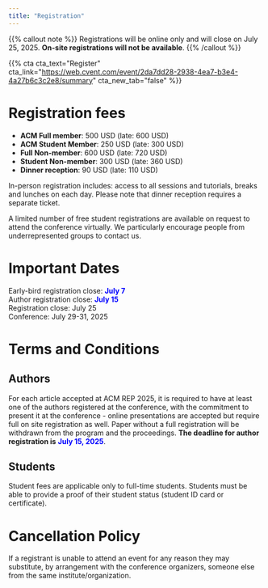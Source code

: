 ```yaml
---
title: "Registration"
---
```


{{% callout note %}}
Registrations will be online only and will close on July 25, 2025. **On-site registrations will not be available**.
{{% /callout %}}

{{% cta cta_text="Register" cta_link="https://web.cvent.com/event/2da7dd28-2938-4ea7-b3e4-4a27b6c3c2e8/summary" cta_new_tab="false" %}}



# Registration fees

 - **ACM Full member**: 500 USD (late: 600 USD)
 - **ACM Student Member**: 250 USD (late: 300 USD)
 - **Full Non-member**: 600 USD (late: 720 USD)
 - **Student Non-member**: 300 USD (late: 360 USD)
 - **Dinner reception**: 90 USD (late: 110 USD)

In-person registration includes: access to all sessions and tutorials, breaks and lunches on each day. Please note that dinner reception requires a separate ticket.

A limited number of free student registrations are available on request to attend the
conference virtually. We particularly encourage people from underrepresented
groups to contact us.


# Important Dates

Early-bird registration close: <span style=color:blue;font-weight:bold>July 7</span>  
Author registration close: <span style=color:blue;font-weight:bold>July 15</span>  
Registration close: July 25  
Conference: July 29-31, 2025  

# Terms and Conditions

## Authors
For each article accepted at ACM REP 2025, it is required to have at least one of the authors registered at the conference, with the commitment to present it at the conference - online presentations are accepted but require full on site registration as well. Paper without a full registration will be withdrawn from the program and the proceedings. **The deadline for author registration is**  <span style=color:blue;font-weight:bold>July 15, 2025</span>.

## Students
Student fees are applicable only to full-time students. Students must be able to provide a proof of their student status (student ID card or certificate).

# Cancellation Policy

If a registrant is unable to attend an event for any reason they may substitute, by arrangement with the conference organizers, someone else from the same institute/organization.
